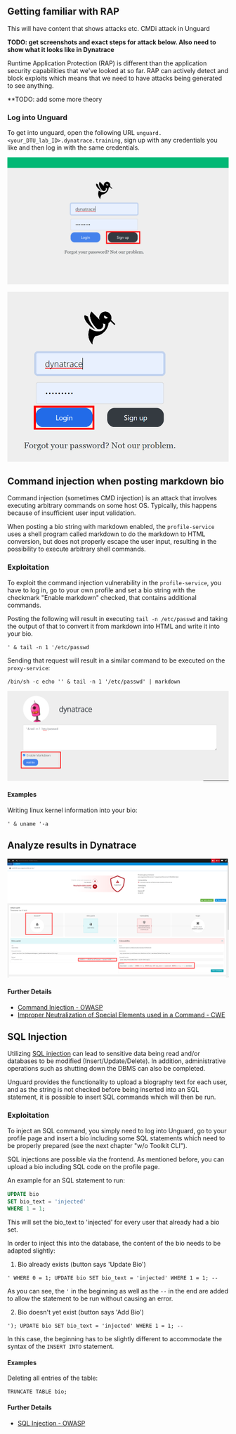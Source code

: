 ## Getting familiar with RAP

This will have content that shows attacks etc.
CMDi attack in Unguard 

**TODO: get screenshots and exact steps for attack below. Also need to show what it looks like in Dynatrace**

Runtime Application Protection (RAP) is different than the application security capabilities that we've looked at so far.  RAP can actively detect and block exploits which means that we need to have attacks being generated to see anything.

**TODO: add some more theory

### Log into Unguard

To get into unguard, open the following URL `unguard.<your_DTU_lab_ID>.dynatrace.training`, sign up with any credentials you like and then log in with the same credentials.

![signup](../../assets/images/unguard_sign_up.png)

![login](../../assets/images/unguard_login.png)

## Command injection when posting markdown bio

Command injection (sometimes CMD injection) is an attack that involves executing arbitrary commands on some host OS.
Typically, this happens because of insufficient user input validation.

When posting a bio string with markdown enabled, the `profile-service` uses a shell program called markdown to do the
markdown to HTML conversion, but does not properly escape the user input, resulting in the possibility to execute
arbitrary shell commands.

### Exploitation

To exploit the command injection vulnerability in the `profile-service`, you have to log in, go to your own profile and
set a bio string with the checkmark "Enable markdown" checked, that contains additional commands.

Posting the following will result in executing `tail -n /etc/passwd` and taking the output of that to convert it from
markdown into HTML and write it into your bio.

```text
' & tail -n 1 '/etc/passwd
```

Sending that request will result in a similar command to be executed on the `proxy-service`:

```shell
/bin/sh -c echo '' & tail -n 1 '/etc/passwd' | markdown
```

![cmd_injection](../../assets/images/cmd_injection.png)

#### Examples

Writing linux kernel information into your bio:

```text
' & uname '-a
```
## Analyze results in Dynatrace
![cmd_injection_attack](../../assets/images/cmd_injection_attack.png)


#### Further Details

* [Command Injection - OWASP](https://owasp.org/www-community/attacks/Command_Injection)
* [Improper Neutralization of Special Elements used in a Command - CWE](https://cwe.mitre.org/data/definitions/77.html)




## SQL Injection

Utilizing [SQL injection](https://owasp.org/www-community/attacks/SQL_Injection) can lead to sensitive data being read
and/or databases to be modified (Insert/Update/Delete).
In addition, administrative operations such as shutting down the DBMS can also be completed.

Unguard provides the functionality to upload a biography text for each user, and as the string is not checked before
being inserted into an SQL statement, it is possible to insert SQL commands which will then be run.


### Exploitation

To inject an SQL command, you simply need to log into Unguard, go to your profile page and insert a bio including some
SQL statements which need to be properly prepared (see the next chapter "w/o Toolkit CLI").

SQL injections are possible via the frontend. As mentioned before, you can upload a bio including SQL
code on the profile page.

An example for an SQL statement to run:

```sql
UPDATE bio
SET bio_text = 'injected'
WHERE 1 = 1;
```

This will set the bio_text to 'injected' for every user that already had a bio set.

In order to inject this into the database, the content of the bio needs to be adapted slightly:

1. Bio already exists (button says 'Update Bio')

```
' WHERE 0 = 1; UPDATE bio SET bio_text = 'injected' WHERE 1 = 1; --
```

As you can see, the `'` in the beginning as well as the `--` in the end are added to allow the statement to be
run without causing an error.

2. Bio doesn't yet exist (button says 'Add Bio')

```
'); UPDATE bio SET bio_text = 'injected' WHERE 1 = 1; --
```

In this case, the beginning has to be slightly different to accommodate the syntax of the ```INSERT INTO``` statement.

#### Examples

Deleting all entries of the table:
```h2
TRUNCATE TABLE bio;
```

#### Further Details

* [SQL Injection - OWASP](https://owasp.org/www-community/attacks/SQL_Injection)
